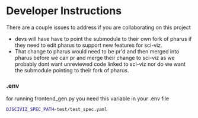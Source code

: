 # Developer Instructions

There are a couple issues to address if you are collaborating on this project

- devs will have have to point the submodule to their own fork of pharus if they need to edit pharus to support new features for sci-viz.
- That change to pharus would need to be pr'd and then merged into pharus before we can pr and merge their change to sci-viz as we probably dont want unreviewed code linked to sci-viz nor do we want the submodule pointing to their fork of pharus.

### .env

for running frontend_gen.py you need this variable in your .env file

```bash
DJSCIVIZ_SPEC_PATH=test/test_spec.yaml
```
